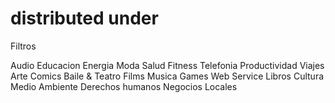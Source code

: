 # distributed under

Filtros

Audio
Educacion
Energia
Moda
Salud Fitness
Telefonia
Productividad
Viajes
Arte
Comics
Baile & Teatro
Films
Musica
Games
Web Service
Libros
Cultura
Medio Ambiente
Derechos humanos
Negocios Locales
